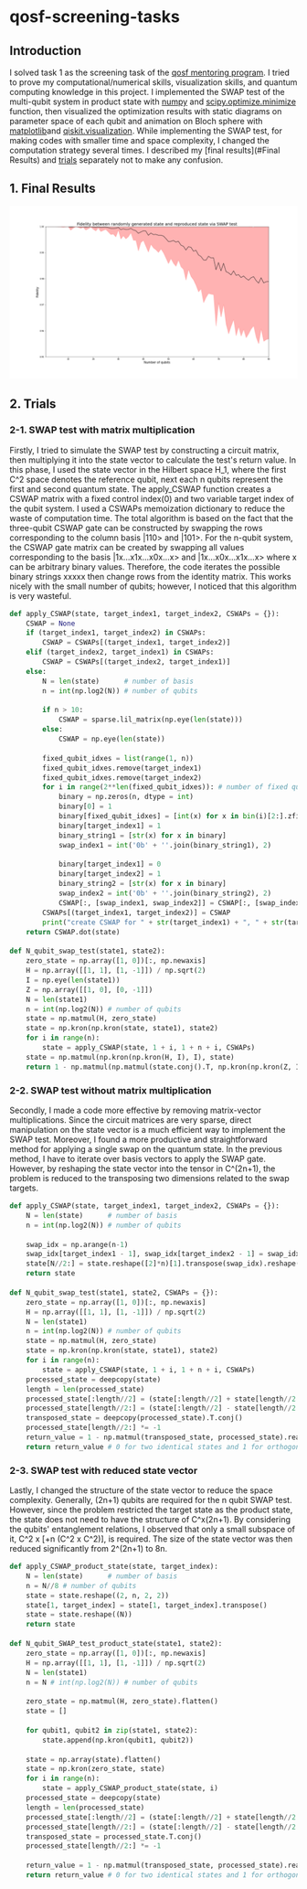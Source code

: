 # qosf-screening-tasks

## Introduction
I solved task 1 as the screening task of the [qosf mentoring program](https://qosf.org/qc_mentorship/ "qosf mentorship link"). I tried to prove my computational/numerical skills, visualization skills, and quantum computing knowledge in this project. I implemented the SWAP test of the multi-qubit system in product state with [numpy](https://numpy.org/ "numpy official page link") and [scipy.optimize.minimize](https://docs.scipy.org/doc/scipy/reference/generated/scipy.optimize.minimize.html "scipy documentation link about optimize.minimize") function, then visualized the optimization results with static diagrams on parameter space of each qubit and animation on Bloch sphere with [matplotlib](https://matplotlib.org/ "matplotlib official page link")and [qiskit.visualization](https://qiskit.org/documentation/apidoc/visualization.html "qiskit official documentation link about qiskit.visualization library"). While implementing the SWAP test, for making codes with smaller time and space complexity, I changed the computation strategy several times. I described my [final results](#Final Results) and [trials](#Trials) separately not to make any confusion. 

## 1. Final Results

![Fidelities](./images/fidelities.png)


## 2. Trials

### 2-1. SWAP test with matrix multiplication
Firstly, I tried to simulate the SWAP test by constructing a circuit matrix, then multiplying it into the state vector to calculate the test's return value. In this phase, I used the state vector in the Hilbert space H_1, where the first C^2 space denotes the reference qubit, next each n qubits represent the first and second quantum state. The apply_CSWAP function creates a CSWAP matrix with a fixed control index(0) and two variable target index of the qubit system. I used a CSWAPs memoization dictionary to reduce the waste of computation time. The total algorithm is based on the fact that the three-qubit CSWAP gate can be constructed by swapping the rows corresponding to the column basis |110> and |101>. For the n-qubit system, the CSWAP gate matrix can be created by swapping all values corresponding to the basis |1x...x1x...x0x...x> and |1x...x0x...x1x...x> where x can be arbitrary binary values. Therefore, the code iterates the possible binary strings xxxxx then change rows from the identity matrix. This works nicely with the small number of qubits; however, I noticed that this algorithm is very wasteful. 

```python
def apply_CSWAP(state, target_index1, target_index2, CSWAPs = {}):
    CSWAP = None
    if (target_index1, target_index2) in CSWAPs:
        CSWAP = CSWAPs[(target_index1, target_index2)]
    elif (target_index2, target_index1) in CSWAPs:
        CSWAP = CSWAPs[(target_index2, target_index1)]
    else:
        N = len(state)      # number of basis
        n = int(np.log2(N)) # number of qubits
        
        if n > 10:
            CSWAP = sparse.lil_matrix(np.eye(len(state)))
        else:
            CSWAP = np.eye(len(state))
            
        fixed_qubit_idxes = list(range(1, n))
        fixed_qubit_idxes.remove(target_index1)
        fixed_qubit_idxes.remove(target_index2)
        for i in range(2**len(fixed_qubit_idxes)): # number of fixed qubits while applying swap gate (except control qubit)
            binary = np.zeros(n, dtype = int)
            binary[0] = 1
            binary[fixed_qubit_idxes] = [int(x) for x in bin(i)[2:].zfill(len(fixed_qubit_idxes))]
            binary[target_index1] = 1
            binary_string1 = [str(x) for x in binary]
            swap_index1 = int('0b' + ''.join(binary_string1), 2)

            binary[target_index1] = 0
            binary[target_index2] = 1
            binary_string2 = [str(x) for x in binary]
            swap_index2 = int('0b' + ''.join(binary_string2), 2)
            CSWAP[:, [swap_index1, swap_index2]] = CSWAP[:, [swap_index2, swap_index1]]
        CSWAPs[(target_index1, target_index2)] = CSWAP
        print("create CSWAP for " + str(target_index1) + ", " + str(target_index2))
    return CSWAP.dot(state)
    
def N_qubit_swap_test(state1, state2):
    zero_state = np.array([1, 0])[:, np.newaxis]
    H = np.array([[1, 1], [1, -1]]) / np.sqrt(2)
    I = np.eye(len(state1))
    Z = np.array([[1, 0], [0, -1]])
    N = len(state1)
    n = int(np.log2(N)) # number of qubits
    state = np.matmul(H, zero_state)
    state = np.kron(np.kron(state, state1), state2)
    for i in range(n):
        state = apply_CSWAP(state, 1 + i, 1 + n + i, CSWAPs)
    state = np.matmul(np.kron(np.kron(H, I), I), state)
    return 1 - np.matmul(np.matmul(state.conj().T, np.kron(np.kron(Z, I), I)), state)[0, 0].real # 0 for same two state and 1 for orthogonal state
```

### 2-2. SWAP test without matrix multiplication
Secondly, I made a code more effective by removing matrix-vector multiplications. Since the circuit matrices are very sparse, direct manipulation on the state vector is a much efficient way to implement the SWAP test. Moreover, I found a more productive and straightforward method for applying a single swap on the quantum state. In the previous method, I have to iterate over basis vectors to apply the SWAP gate. However, by reshaping the state vector into the tensor in C^(2n+1), the problem is reduced to the transposing two dimensions related to the swap targets.

```python
def apply_CSWAP(state, target_index1, target_index2, CSWAPs = {}):
    N = len(state)      # number of basis
    n = int(np.log2(N)) # number of qubits

    swap_idx = np.arange(n-1)
    swap_idx[target_index1 - 1], swap_idx[target_index2 - 1] = swap_idx[target_index2 - 1], swap_idx[target_index1 - 1]
    state[N//2:] = state.reshape([2]*n)[1].transpose(swap_idx).reshape((2**(n-1),1))
    return state

def N_qubit_swap_test(state1, state2, CSWAPs = {}):
    zero_state = np.array([1, 0])[:, np.newaxis]
    H = np.array([[1, 1], [1, -1]]) / np.sqrt(2)
    N = len(state1)
    n = int(np.log2(N)) # number of qubits
    state = np.matmul(H, zero_state)
    state = np.kron(np.kron(state, state1), state2)
    for i in range(n):
        state = apply_CSWAP(state, 1 + i, 1 + n + i, CSWAPs)
    processed_state = deepcopy(state)
    length = len(processed_state)
    processed_state[:length//2] = (state[:length//2] + state[length//2:])/np.sqrt(2)
    processed_state[length//2:] = (state[:length//2] - state[length//2:])/np.sqrt(2)
    transposed_state = deepcopy(processed_state).T.conj()
    processed_state[length//2:] *= -1
    return_value = 1 - np.matmul(transposed_state, processed_state).real
    return return_value # 0 for two identical states and 1 for orthogonal states

```

### 2-3. SWAP test with reduced state vector
Lastly, I changed the structure of the state vector to reduce the space complexity. Generally, (2n+1) qubits are required for the n qubit SWAP test. However, since the problem restricted the target state as the product state, the state does not need to have the structure of C^x(2n+1). By considering the qubits' entanglement relations, I observed that only a small subspace of it, C^2 x [+n (C^2 x C^2)], is required. The size of the state vector was then reduced significantly from 2^(2n+1) to 8n. 

```python
def apply_CSWAP_product_state(state, target_index):
    N = len(state)      # number of basis
    n = N//8 # number of qubits
    state = state.reshape((2, n, 2, 2))
    state[1, target_index] = state[1, target_index].transpose()
    state = state.reshape((N))
    return state

def N_qubit_SWAP_test_product_state(state1, state2):
    zero_state = np.array([1, 0])[:, np.newaxis]
    H = np.array([[1, 1], [1, -1]]) / np.sqrt(2)
    N = len(state1)
    n = N # int(np.log2(N)) # number of qubits

    zero_state = np.matmul(H, zero_state).flatten()
    state = []

    for qubit1, qubit2 in zip(state1, state2):
        state.append(np.kron(qubit1, qubit2))

    state = np.array(state).flatten()
    state = np.kron(zero_state, state)
    for i in range(n):
        state = apply_CSWAP_product_state(state, i)
    processed_state = deepcopy(state)
    length = len(processed_state)
    processed_state[:length//2] = (state[:length//2] + state[length//2:])/np.sqrt(2)
    processed_state[length//2:] = (state[:length//2] - state[length//2:])/np.sqrt(2)
    transposed_state = processed_state.T.conj()
    processed_state[length//2:] *= -1
    
    return_value = 1 - np.matmul(transposed_state, processed_state).real
    return return_value # 0 for two identical states and 1 for orthogonal states


```
